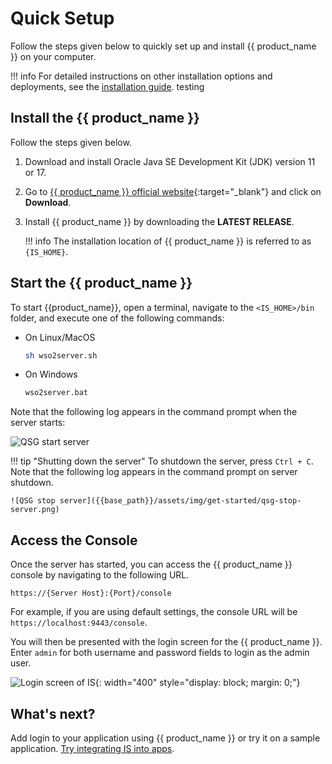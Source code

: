 # Quick Setup

Follow the steps given below to quickly set up and install {{ product_name }} on your computer.

!!! info
    For detailed instructions on other installation options and deployments, see the [installation guide]({{base_path}}/deploy/get-started/install/). testing

## Install the {{ product_name }}

Follow the steps given below.

1. Download and install Oracle Java SE Development Kit (JDK) version 11 or 17.
2. Go to [{{ product_name }} official website](https://wso2.com/identity-server/){:target="_blank"} and click on **Download**.
3. Install {{ product_name }} by downloading the **LATEST RELEASE**.

    !!! info
        The installation location of {{ product_name }} is referred to as `{IS_HOME}`.

<!-- The {{ product_name }} installation location can vary depending on the operating system as given below:

|OS     |Home Directory                                |
|:------|:---------------------------------------------|
|Mac OS | `/Library/WSO2/IdentityServer/<IS_HOME>`         |
|Windows| `C:\Program Files\WSO2\IdentityServer\<IS_HOME>` |
|Ubuntu | `/usr/lib/wso2/IdentityServer/<IS_HOME>`         |
|CentOS | `/usr/lib64/IdentityServer/<IS_HOME>`           |

-->

## Start the {{ product_name }}

To start {{product_name}}, open a terminal, navigate to the `<IS_HOME>/bin` folder, and execute one of the following commands:

- On Linux/MacOS

    ``` bash
    sh wso2server.sh
    ```

- On Windows

    ``` bash
    wso2server.bat
    ```

Note that the following log appears in the command prompt when the server starts:

![QSG start server]({{base_path}}/assets/img/get-started/qsg-start-server.png)

!!! tip "Shutting down the server"
    To shutdown the server, press `Ctrl + C`.
    Note that the following log appears in the command prompt on server shutdown.

    ![QSG stop server]({{base_path}}/assets/img/get-started/qsg-stop-server.png)

## Access the Console

Once the server has started, you can access the {{ product_name }} console by navigating to the following URL.

`https://{Server Host}:{Port}/console`

For example, if you are using default settings, the console URL will be `https://localhost:9443/console`.

You will then be presented with the login screen for the {{ product_name }}. Enter `admin` for both username and password fields to login as the admin user.

![Login screen of IS]({{base_path}}/assets/img/get-started/login-to-is.png){: width="400" style="display: block; margin: 0;"}

## What's next?

Add login to your application using {{ product_name }} or try it on a sample application. [Try integrating IS into apps]({{base_path}}/get-started/try-samples).

